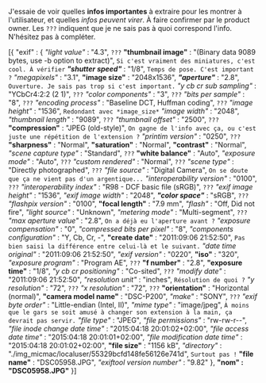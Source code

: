 J'essaie de voir quelles **infos importantes** à extraire pour les montrer à l'utilisateur, et quelles *infos peuvent virer*. À faire confirmer par le product owner. Les `???` indiquent que je ne sais pas à quoi correspond l'info. N'hésitez pas à compléter.

\[\{	"exif" :
	\{
		*"light value"* : "4.3", `???`
		**"thumbnail image"** : "(Binary data 9089 bytes, use -b option to extract)", `Si c'est vraiment des miniatures, c'est cool. À vérifier`
		_**"shutter speed"**_ : "1/8", `Temps de pose. C'est important ?`
		*"megapixels"* : "3.1",
		**"image size"** : "2048x1536",
		_**"aperture"**_ : "2.8", `Ouverture. Je sais pas trop si c'est important.`
		*"y cb cr sub sampling"* : "YCbCr4:2:2 (2 1)", `???`
		*"color components"* : "3", `???`
		*"bits per sample"* : "8", `???`
		*"encoding process"* : "Baseline DCT, Huffman coding", `???`
		*"image height"* : "1536", `Redondant avec *image_size*`
		*"image width"* : "2048",
		*"thumbnail length"* : "9089", `???`
		*"thumbnail offset"* : "2500", `???`
		**"compression"** : "JPEG (old-style)", `On gagne de l'info avec ça, ou c'est juste une répétition de l'extension ?`
		*"printim version"* : "0250", `???`
		**"sharpness"** : "Normal",
		**"saturation"** : "Normal",
		**"contrast"** : "Normal",
		*"scene capture type"* : "Standard", `???`
		**"white balance"** : "Auto", 
		*"exposure mode"* : "Auto", `???`
		*"custom rendered"* : "Normal", `???`
		*"scene type"* : "Directly photographed", `???`
		*"file source"* : "Digital Camera", `On se doute que ça ne vient pas d'un argentique...`
		*"interoperability version"* : "0100", `???`
		*"interoperability index"* : "R98 - DCF basic file (sRGB)", `???`
		*"exif image height"* : "1536",
		*"exif image width"* : "2048",
		_**"color space"**_ : "sRGB", `???`
		*"flashpix version"* : "0100",
		**"focal length"** : "7.9 mm",
		*"flash"* : "Off, Did not fire",
		*"light source"* : "Unknown",
		*"metering mode"* : "Multi-segment", `???`
		*"max aperture value"* : "2.8", `On a déjà eu l'aperture avant ?`
		*"exposure compensation"* : "0",
		*"compressed bits per pixel"* : "8",
		*"components configuration"* : "Y, Cb, Cr, -",
		**"create date"** : "2011:09:06 21:52:50", `Pas bien saisi la différence entre celui-là et le suivant.`
		*"date time original"* : "2011:09:06 21:52:50",
		*"exif version"* : "0220",
		**"iso"** : "320",
		*"exposure program"* : "Program AE", `???`
		**"f number"** : "2.8",
		**"exposure time"** : "1/8",
		*"y cb cr positioning"* : "Co-sited", `???`
		*"modify date"* : "2011:09:06 21:52:50",
		*"resolution unit"* : "inches", `Résolution de quoi ?`
		*"y resolution"* : "72", `???`
		*"x resolution"* : "72", `???`
		**"orientation"** : "Horizontal (normal)",
		**"camera model name"** : "DSC-P200",
		*"make"* : "SONY", `???`
		*"exif byte order"* : "Little-endian (Intel, II)",
		*"mime type"* : "image/jpeg", `À moins que le gars se soit amusé à changer son extension à la main, ça devrait pas servir.`
		*"file type"* : "JPEG",
		*"file permissions"* : "rw-rw-r--",
		*"file inode change date time"* : "2015:04:18 20:01:02+02:00",
		*"file access date time"* : "2015:04:18 20:01:01+02:00",
		*"file modification date time"* : "2015:04:18 20:01:02+02:00",
		**"file size"** : "1156 kB",
		*"directory"* : "./img_micmac/localuser/55329bcfd148fe56126e741d", `Surtout pas !`
		**"file name"** : "DSC05958.JPG",
		*"exiftool version number"* : "9.82"
	\},
	**"nom" : "DSC05958.JPG"**
\}\]
